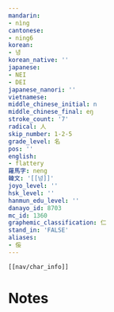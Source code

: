 ```yaml
---
mandarin:
- nìng
cantonese:
- ning6
korean:
- 녕
korean_native: ''
japanese:
- NEI
- DEI
japanese_nanori: ''
vietnamese:
middle_chinese_initial: n
middle_chinese_final: eŋ
stroke_count: '7'
radical: 人
skip_number: 1-2-5
grade_level: 名
pos: ''
english:
- flattery
羅馬字: neng
韓文: '[[넝]]'
joyo_level: ''
hsk_level: ''
hanmun_edu_level: ''
danayo_id: 8703
mc_id: 1360
graphemic_classification: 仁
stand_in: 'FALSE'
aliases:
- 侫
---
```

```meta-bind-embed
[[nav/char_info]]
```

# Notes
